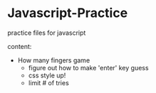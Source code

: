 # Javascript-Practice
practice files for javascript

content:
* How many fingers game
    * figure out how to make 'enter' key guess
    * css style up!
    * limit # of tries